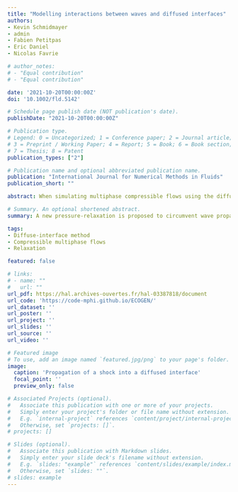 ```yaml
---
title: "Modelling interactions between waves and diffused interfaces"
authors:
- Kevin Schmidmayer
- admin
- Fabien Petitpas
- Eric Daniel
- Nicolas Favrie

# author_notes:
# - "Equal contribution"
# - "Equal contribution"

date: '2021-10-20T00:00:00Z'
doi: '10.1002/fld.5142'

# Schedule page publish date (NOT publication's date).
publishDate: "2021-10-20T00:00:00Z"

# Publication type.
# Legend: 0 = Uncategorized; 1 = Conference paper; 2 = Journal article;
# 3 = Preprint / Working Paper; 4 = Report; 5 = Book; 6 = Book section;
# 7 = Thesis; 8 = Patent
publication_types: ["2"]

# Publication name and optional abbreviated publication name.
publication: "International Journal for Numerical Methods in Fluids"
publication_short: ""

abstract: When simulating multiphase compressible flows using the diffuse-interface methods, the test cases presented in the literature to validate the modellings with regard to interface problems are always textbook cases, interfaces are sharp and the simulations therefore easily converge to the exact solutions. In real problems, it is rather different because the waves encounter moving interfaces which consequently have already undergone the effects of numerical diffusion. Numerical solutions resulting from the interactions of waves with diffused interfaces have never been precisely investigated and for good reasons, the results obtained are extremely dependent on the model used. Precisely, well-posed models present similar and important issues when such an interaction occurs, coming from the appearance of a wave-trapping phenomenon. To circumvent those issues, we propose to use a thermodynamically-consistent pressure-disequilibrium model with finite, instead of infinite, pressure-relaxation rate to overcome the difficulties inherent in the computation of these interactions. Because the original method to solve this model only enables infinite relaxation, we propose a new numerical method allowing infinite as well as finite relaxation rates. Solutions of the new modelling are examined and compared to literature, in particular we propose the study of a shock on a water--air interface, but also for problems of helium--air and water--air shock tubes, spherical and non-spherical bubble collapses.

# Summary. An optional shortened abstract.
summary: A new pressure-relaxation is proposed to circumvent wave propagation issues of diffuse-interface methods in the context of multiphase compressible flows.

tags:
- Diffuse-interface method
- Compressible multiphase flows
- Relaxation

featured: false

# links:
# - name: ""
#   url: ""
url_pdf: https://hal.archives-ouvertes.fr/hal-03387818/document
url_code: 'https://code-mphi.github.io/ECOGEN/'
url_dataset: ''
url_poster: ''
url_project: ''
url_slides: ''
url_source: ''
url_video: ''

# Featured image
# To use, add an image named `featured.jpg/png` to your page's folder. 
image:
  caption: 'Propagation of a shock into a diffused interface'
  focal_point: ''
  preview_only: false

# Associated Projects (optional).
#   Associate this publication with one or more of your projects.
#   Simply enter your project's folder or file name without extension.
#   E.g. `internal-project` references `content/project/internal-project/index.md`.
#   Otherwise, set `projects: []`.
# projects: []

# Slides (optional).
#   Associate this publication with Markdown slides.
#   Simply enter your slide deck's filename without extension.
#   E.g. `slides: "example"` references `content/slides/example/index.md`.
#   Otherwise, set `slides: ""`.
# slides: example
---
```


<!--

{{% callout note %}}
Click the *Cite* button above to demo the feature to enable visitors to import publication metadata into their reference management software.
{{% /callout %}}

{{% callout note %}}
Create your slides in Markdown - click the *Slides* button to check out the example.
{{% /callout %}}

Supplementary notes can be added here, including [code, math, and images](https://wowchemy.com/docs/writing-markdown-latex/). -->
